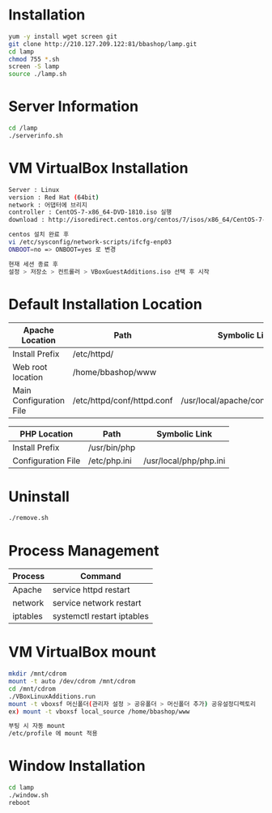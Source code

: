 Installation
============
```bash
yum -y install wget screen git
git clone http://210.127.209.122:81/bbashop/lamp.git
cd lamp
chmod 755 *.sh
screen -S lamp
source ./lamp.sh
```

Server Information
============
```bash
cd /lamp
./serverinfo.sh
```

VM VirtualBox Installation 
============
```bash
Server : Linux
version : Red Hat (64bit)
network : 어댑터에 브리지
controller : CentOS-7-x86_64-DVD-1810.iso 실행
download : http://isoredirect.centos.org/centos/7/isos/x86_64/CentOS-7-x86_64-DVD-1810.iso
```
```bash
centos 설치 완료 후 
vi /etc/sysconfig/network-scripts/ifcfg-enp03
ONBOOT=no => ONBOOT=yes 로 변경

현재 세션 종료 후 
설정 > 저장소 > 컨트롤러 > VBoxGuestAdditions.iso 선택 후 시작
```

Default Installation Location
=============================
| Apache Location            | Path                          | Symbolic Link                     |
|----------------------------|-----------------------------  |-----------------------------------|
| Install Prefix             | /etc/httpd/                   |                                   |
| Web root location          | /home/bbashop/www             |                                   |
| Main Configuration File    | /etc/httpd/conf/httpd.conf    | /usr/local/apache/conf/httpd.conf |

| PHP Location               | Path                          | Symbolic Link                     |
|----------------------------|-------------------------------|-----------------------------------|
| Install Prefix             | /usr/bin/php                  |                                   |
| Configuration File         | /etc/php.ini                  | /usr/local/php/php.ini            |


Uninstall
=============================
```bash
./remove.sh
```

Process Management
=============================
| Process   | Command                   |
|-----------|---------------------------|
| Apache    | service httpd restart     |
| network   | service network restart   |
| iptables  | systemctl restart iptables|


VM VirtualBox mount
=============================
```bash
mkdir /mnt/cdrom
mount -t auto /dev/cdrom /mnt/cdrom
cd /mnt/cdrom
./VBoxLinuxAdditions.run
mount -t vboxsf 머신폴더(관리자 설정 > 공유폴더 > 머신폴더 추가) 공유설정디렉토리
ex) mount -t vboxsf local_source /home/bbashop/www

부팅 시 자동 mount
/etc/profile 에 mount 적용
```

Window Installation
=============================
```bash
cd lamp
./window.sh
reboot
```